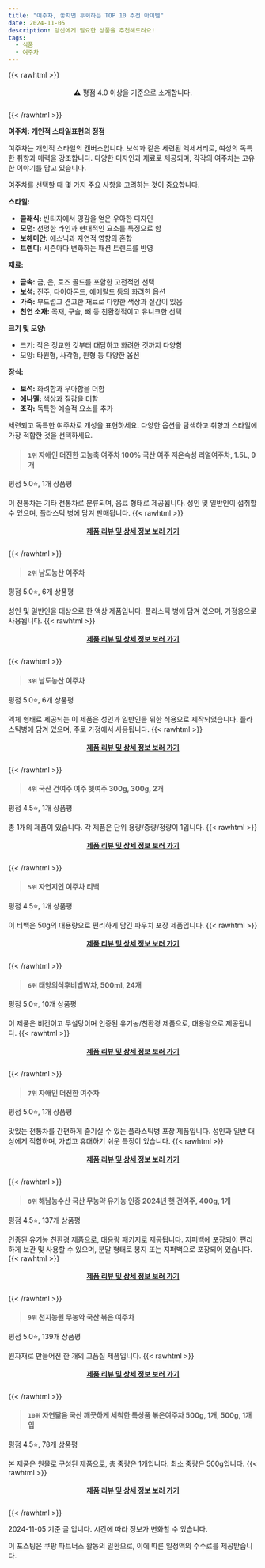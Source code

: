 ```yaml
---
title: "여주차, 놓치면 후회하는 TOP 10 추천 아이템"
date: 2024-11-05
description: 당신에게 필요한 상품을 추천해드려요!
tags:
  - 식품
  - 여주차
---
```

{{< rawhtml >}}<div class="toc" style="text-align: center; height: 50px; line-height: 2;">  <p>⚠️ 평점 4.0 이상을 기준으로 소개합니다.<br></p></div> {{< /rawhtml >}}

**여주차: 개인적 스타일표현의 정점**

여주차는 개인적 스타일의 캔버스입니다. 보석과 같은 세련된 액세서리로, 여성의 독특한 취향과 매력을 강조합니다. 다양한 디자인과 재료로 제공되며, 각각의 여주차는 고유한 이야기를 담고 있습니다.

여주차를 선택할 때 몇 가지 주요 사항을 고려하는 것이 중요합니다.

**스타일:**
* **클래식:** 빈티지에서 영감을 얻은 우아한 디자인
* **모던:** 선명한 라인과 현대적인 요소를 특징으로 함
* **보헤미안:** 에스닉과 자연적 영향의 혼합
* **트렌디:** 시즌마다 변화하는 패션 트렌드를 반영

**재료:**
* **금속:** 금, 은, 로즈 골드를 포함한 고전적인 선택
* **보석:** 진주, 다이아몬드, 에메랄드 등의 화려한 옵션
* **가죽:** 부드럽고 견고한 재료로 다양한 색상과 질감이 있음
* **천연 소재:** 목재, 구슬, 뼈 등 친환경적이고 유니크한 선택

**크기 및 모양:**
* 크기: 작은 정교한 것부터 대담하고 화려한 것까지 다양함
* 모양: 타원형, 사각형, 원형 등 다양한 옵션

**장식:**
* **보석:** 화려함과 우아함을 더함
* **에나멜:** 색상과 질감을 더함
* **조각:** 독특한 예술적 요소를 추가

세련되고 독특한 여주차로 개성을 표현하세요. 다양한 옵션을 탐색하고 취향과 스타일에 가장 적합한 것을 선택하세요.


>#### `1위` 자애인 더진한 고농축 여주차 100% 국산 여주 저온숙성 리얼여주차, 1.5L, 9개
평점 5.0⭐, 1개 상품평

이 전통차는 기타 전통차로 분류되며, 음료 형태로 제공됩니다. 성인 및 일반인이 섭취할 수 있으며, 플라스틱 병에 담겨 판매됩니다.
{{< rawhtml >}}<div class="toc" style="text-align: center; height: 50px; line-height: 2;"><p><b><a href="https://link.coupang.com/re/AFFSDP?lptag=AF5033054&pageKey=6840747288&itemId=16261321401&vendorItemId=85127038224&traceid=V0-153-2db015f135e310fa&clickBeacon=24e24590-9b37-11ef-9b4e-de79fa531359%7E3&requestid=20241105143101571065112006&token=31850C%7CMIXED">제품 리뷰 및 상세 정보 보러 가기</a></b><br></p> </div>{{< /rawhtml >}}

>#### `2위` 남도농산 여주차
평점 5.0⭐, 6개 상품평

성인 및 일반인을 대상으로 한 액상 제품입니다. 플라스틱 병에 담겨 있으며, 가정용으로 사용됩니다.
{{< rawhtml >}}<div class="toc" style="text-align: center; height: 50px; line-height: 2;"><p><b><a href="https://link.coupang.com/re/AFFSDP?lptag=AF5033054&pageKey=1960763464&itemId=3332401352&vendorItemId=86389439263&traceid=V0-153-e2167f824194ee83&requestid=20241105143101571065112006&token=31850C%7CMIXED">제품 리뷰 및 상세 정보 보러 가기</a></b><br></p> </div>{{< /rawhtml >}}

>#### `3위` 남도농산 여주차
평점 5.0⭐, 6개 상품평

액체 형태로 제공되는 이 제품은 성인과 일반인을 위한 식용으로 제작되었습니다. 플라스틱병에 담겨 있으며, 주로 가정에서 사용됩니다.
{{< rawhtml >}}<div class="toc" style="text-align: center; height: 50px; line-height: 2;"><p><b><a href="https://link.coupang.com/re/AFFSDP?lptag=AF5033054&pageKey=1960763464&itemId=115233960&vendorItemId=86492716698&traceid=V0-153-e2167f824194ee83&requestid=20241105143101571065112006&token=31850C%7CMIXED">제품 리뷰 및 상세 정보 보러 가기</a></b><br></p> </div>{{< /rawhtml >}}

>#### `4위` 국산 건여주 여주 햇여주 300g, 300g, 2개
평점 4.5⭐, 1개 상품평

총 1개의 제품이 있습니다. 각 제품은 단위 용량/중량/정량이 1입니다.
{{< rawhtml >}}<div class="toc" style="text-align: center; height: 50px; line-height: 2;"><p><b><a href="https://link.coupang.com/re/AFFSDP?lptag=AF5033054&pageKey=7553113018&itemId=22636083816&vendorItemId=89782356142&traceid=V0-153-beb05adb4c2f6c6d&clickBeacon=24e24590-9b37-11ef-944b-b464675c0501%7E3&requestid=20241105143101571065112006&token=31850C%7CMIXED">제품 리뷰 및 상세 정보 보러 가기</a></b><br></p> </div>{{< /rawhtml >}}

>#### `5위` 자연지인 여주차 티백
평점 4.5⭐, 1개 상품평

이 티백은 50g의 대용량으로 편리하게 담긴 파우치 포장 제품입니다.
{{< rawhtml >}}<div class="toc" style="text-align: center; height: 50px; line-height: 2;"><p><b><a href="https://link.coupang.com/re/AFFSDP?lptag=AF5033054&pageKey=6922510888&itemId=19344160934&vendorItemId=70874661683&traceid=V0-153-36b22cd89db67a29&requestid=20241105143101571065112006&token=31850C%7CMIXED">제품 리뷰 및 상세 정보 보러 가기</a></b><br></p> </div>{{< /rawhtml >}}

>#### `6위` 태양의식후비법W차, 500ml, 24개
평점 5.0⭐, 10개 상품평

이 제품은 비건이고 무설탕이며 인증된 유기농/친환경 제품으로, 대용량으로 제공됩니다.
{{< rawhtml >}}<div class="toc" style="text-align: center; height: 50px; line-height: 2;"><p><b><a href="https://link.coupang.com/re/AFFSDP?lptag=AF5033054&pageKey=6843480231&itemId=392569412&vendorItemId=88377572530&traceid=V0-153-343335d154d0049e&clickBeacon=24e24590-9b37-11ef-9305-0e131addd8cd%7E3&requestid=20241105143101571065112006&token=31850C%7CMIXED">제품 리뷰 및 상세 정보 보러 가기</a></b><br></p> </div>{{< /rawhtml >}}

>#### `7위` 자애인 더진한 여주차
평점 5.0⭐, 1개 상품평

맛있는 전통차를 간편하게 즐기실 수 있는 플라스틱병 포장 제품입니다. 성인과 일반 대상에게 적합하며, 가볍고 휴대하기 쉬운 특징이 있습니다.
{{< rawhtml >}}<div class="toc" style="text-align: center; height: 50px; line-height: 2;"><p><b><a href="https://link.coupang.com/re/AFFSDP?lptag=AF5033054&pageKey=6840747288&itemId=16265786470&vendorItemId=84570973038&traceid=V0-153-2db015f135e310fa&requestid=20241105143101571065112006&token=31850C%7CMIXED">제품 리뷰 및 상세 정보 보러 가기</a></b><br></p> </div>{{< /rawhtml >}}

>#### `8위` 해남농수산 국산 무농약 유기농 인증 2024년 햇 건여주, 400g, 1개
평점 4.5⭐, 137개 상품평

인증된 유기농 친환경 제품으로, 대용량 패키지로 제공됩니다. 지퍼백에 포장되어 편리하게 보관 및 사용할 수 있으며, 분말 형태로 봉지 또는 지퍼백으로 포장되어 있습니다.
{{< rawhtml >}}<div class="toc" style="text-align: center; height: 50px; line-height: 2;"><p><b><a href="https://link.coupang.com/re/AFFSDP?lptag=AF5033054&pageKey=8273866699&itemId=23848002955&vendorItemId=91325454453&traceid=V0-153-47d513c4793c13dc&clickBeacon=24e24590-9b37-11ef-a071-bc5a63517863%7E3&requestid=20241105143101571065112006&token=31850C%7CMIXED">제품 리뷰 및 상세 정보 보러 가기</a></b><br></p> </div>{{< /rawhtml >}}

>#### `9위` 천지농원 무농약 국산 볶은 여주차
평점 5.0⭐, 139개 상품평

원자재로 만들어진 한 개의 고품질 제품입니다.
{{< rawhtml >}}<div class="toc" style="text-align: center; height: 50px; line-height: 2;"><p><b><a href="https://link.coupang.com/re/AFFSDP?lptag=AF5033054&pageKey=7638771427&itemId=20290716898&vendorItemId=87376970154&traceid=V0-153-a84747208fdc67d3&requestid=20241105143101571065112006&token=31850C%7CMIXED">제품 리뷰 및 상세 정보 보러 가기</a></b><br></p> </div>{{< /rawhtml >}}

>#### `10위` 자연닮음 국산 깨끗하게 세척한 특상품 볶은여주차 500g, 1개, 500g, 1개입
평점 4.5⭐, 78개 상품평

본 제품은 원물로 구성된 제품으로, 총 중량은 1개입니다. 최소 중량은 500g입니다.
{{< rawhtml >}}<div class="toc" style="text-align: center; height: 50px; line-height: 2;"><p><b><a href="https://link.coupang.com/re/AFFSDP?lptag=AF5033054&pageKey=7589496543&itemId=20052436171&vendorItemId=87766522130&traceid=V0-153-520dd161ab7c427f&clickBeacon=24e24590-9b37-11ef-879a-f8ee622f696b%7E3&requestid=20241105143101571065112006&token=31850C%7CMIXED">제품 리뷰 및 상세 정보 보러 가기</a></b><br></p> </div>{{< /rawhtml >}}


2024-11-05 기준 글 입니다.
시간에 따라 정보가 변화할 수 있습니다.

이 포스팅은 쿠팡 파트너스 활동의 일환으로, 이에 따른 일정액의 수수료를 제공받습니다.
